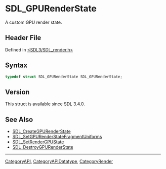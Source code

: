 # SDL_GPURenderState

A custom GPU render state.

## Header File

Defined in [<SDL3/SDL_render.h>](https://github.com/libsdl-org/SDL/blob/main/include/SDL3/SDL_render.h)

## Syntax

```c
typedef struct SDL_GPURenderState SDL_GPURenderState;
```

## Version

This struct is available since SDL 3.4.0.

## See Also

- [SDL_CreateGPURenderState](SDL_CreateGPURenderState)
- [SDL_SetGPURenderStateFragmentUniforms](SDL_SetGPURenderStateFragmentUniforms)
- [SDL_SetRenderGPUState](SDL_SetRenderGPUState)
- [SDL_DestroyGPURenderState](SDL_DestroyGPURenderState)

----
[CategoryAPI](CategoryAPI), [CategoryAPIDatatype](CategoryAPIDatatype), [CategoryRender](CategoryRender)

